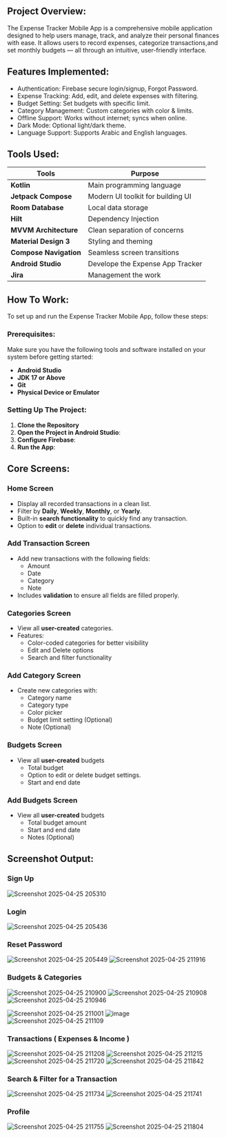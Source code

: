 ## Project Overview:
The Expense Tracker Mobile App is a comprehensive mobile application designed to help users manage, track, and analyze their personal finances with ease. It allows users to record expenses, categorize transactions,and set monthly budgets — all through an intuitive, user-friendly interface.

## Features Implemented:
- Authentication: Firebase secure login/signup, Forgot Password.
- Expense Tracking: Add, edit, and delete expenses with filtering.
- Budget Setting: Set budgets with specific limit.
- Category Management: Custom categories with color & limits.
- Offline Support: Works without internet; syncs when online.
- Dark Mode: Optional light/dark theme.
- Language Support: Supports Arabic and English languages.

## Tools Used:
| Tools      | Purpose |
|------------|---------|
| **Kotlin** | Main programming language |
| **Jetpack Compose** | Modern UI toolkit for building UI |
| **Room Database** | Local data storage |
| **Hilt** | Dependency Injection |
| **MVVM Architecture** | Clean separation of concerns |
| **Material Design 3** | Styling and theming |
| **Compose Navigation** | Seamless screen transitions |
| **Android Studio** | Develope the Expense App Tracker |
| **Jira** | Management the work |

## How To Work:

To set up and run the Expense Tracker Mobile App, follow these steps:

### Prerequisites:
Make sure you have the following tools and software installed on your system before getting started:

- **Android Studio**
- **JDK 17 or Above**
- **Git**
- **Physical Device or Emulator**

### Setting Up The Project:

1. **Clone the Repository**
2. **Open the Project in Android Studio**:
3. **Configure Firebase**:
4. **Run the App**:
   
## Core Screens: 

### Home Screen
- Display all recorded transactions in a clean list.
- Filter by **Daily**, **Weekly**, **Monthly**, or **Yearly**.
- Built-in **search functionality** to quickly find any transaction.
- Option to **edit** or **delete** individual transactions.

### Add Transaction Screen
- Add new transactions with the following fields:
  - Amount
  - Date
  - Category
  - Note
- Includes **validation** to ensure all fields are filled properly.

### Categories Screen
- View all **user-created** categories.
- Features:
  - Color-coded categories for better visibility
  - Edit and Delete options
  - Search and filter functionality

### Add Category Screen
- Create new categories with:
  - Category name
  - Category type
  - Color picker
  - Budget limit setting (Optional)
  - Note (Optional)

### Budgets Screen
- View all **user-created** budgets
  - Total budget
  - Option to edit or delete budget settings.
  - Start and end date

### Add Budgets Screen
- View all **user-created** budgets
  - Total budget amount
  - Start and end date
  - Notes (Optional)

## Screenshot Output:

### Sign Up

![Screenshot 2025-04-25 205310](https://github.com/user-attachments/assets/3f710e92-038b-4979-a0ce-29b798d84588)

### Login

![Screenshot 2025-04-25 205436](https://github.com/user-attachments/assets/94255b69-3962-4ea3-98b7-f94305c51d91)

### Reset Password

![Screenshot 2025-04-25 205449](https://github.com/user-attachments/assets/6f99c641-2556-44af-a953-63c11cd3f5f7)
![Screenshot 2025-04-25 211916](https://github.com/user-attachments/assets/0bd672dd-1659-494b-b511-d8cc4e1a6589)

### Budgets & Categories

![Screenshot 2025-04-25 210900](https://github.com/user-attachments/assets/9ef140f6-fa1f-49be-b75d-05524da54d92)
![Screenshot 2025-04-25 210908](https://github.com/user-attachments/assets/36cf143a-ef1c-4db7-a825-6cb81dc57444)
![Screenshot 2025-04-25 210946](https://github.com/user-attachments/assets/65277131-1f66-4ca5-87ff-6d74d3ea2e82)

![Screenshot 2025-04-25 211001](https://github.com/user-attachments/assets/cafbafe0-42f4-4948-ba20-faf9d50c2366)
![image](https://github.com/user-attachments/assets/e99306eb-9b0b-4037-8aea-cb7e51b95659)
![Screenshot 2025-04-25 211109](https://github.com/user-attachments/assets/cf53b524-1bae-427f-8ddf-b25dcbb3a235)

### Transactions ( Expenses & Income )

![Screenshot 2025-04-25 211208](https://github.com/user-attachments/assets/104ac687-1058-40f8-b0b7-eeac5ed93347)
![Screenshot 2025-04-25 211215](https://github.com/user-attachments/assets/f53fe13a-cf33-4d99-9722-f8f854d9d6ad)
![Screenshot 2025-04-25 211720](https://github.com/user-attachments/assets/4200bcd9-ddce-4fdd-af69-945531cf004b)
![Screenshot 2025-04-25 211842](https://github.com/user-attachments/assets/d1aa4715-b56d-4c9c-9e1e-f663c1274a5b)

### Search & Filter for a Transaction 

![Screenshot 2025-04-25 211734](https://github.com/user-attachments/assets/97ae74c2-182e-4a20-93d2-243a567dc9b7)
![Screenshot 2025-04-25 211741](https://github.com/user-attachments/assets/91a8a477-9a57-4824-959a-d629e407f584)

### Profile

![Screenshot 2025-04-25 211755](https://github.com/user-attachments/assets/0cb3fc53-ac8f-4896-ba10-d5fd364fd6dc)
![Screenshot 2025-04-25 211804](https://github.com/user-attachments/assets/ebc5340d-923a-4075-b4a9-cfd70f944321)

